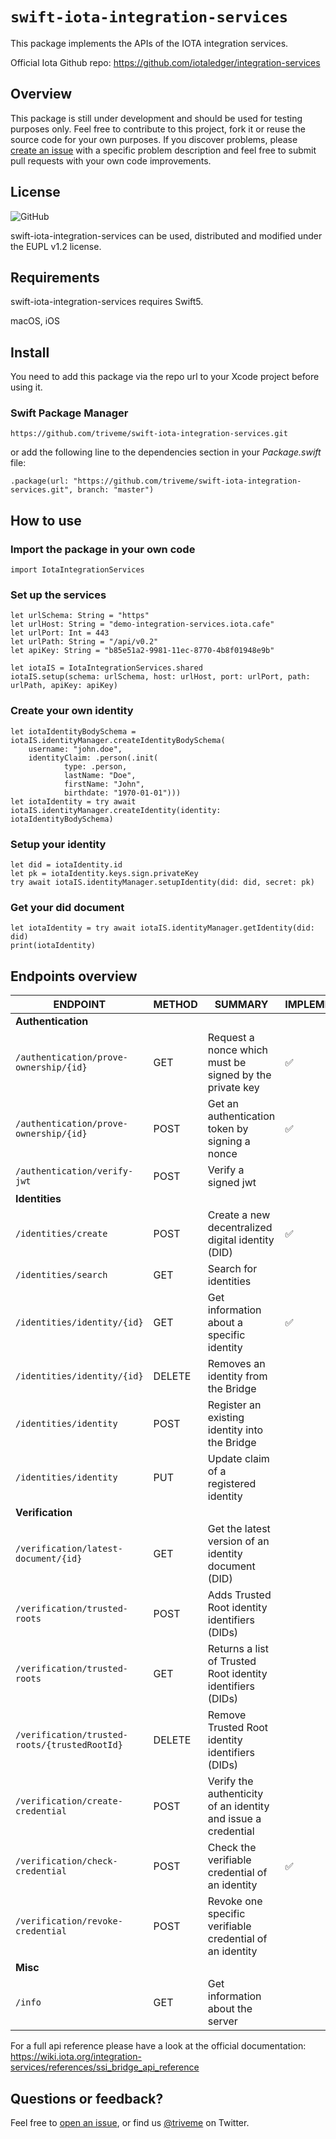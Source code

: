
# ``swift-iota-integration-services``


This package implements the APIs of the IOTA integration services.

Official Iota Github repo: https://github.com/iotaledger/integration-services


## Overview

This package is still under development and should be used for testing purposes only.
Feel free to contribute to this project, fork it or reuse the source code for your own purposes.
If you discover problems, please [create an issue](https://github.com/triveme/swift-iota-integration-services/issues/new) with a specific problem description and feel free to submit pull requests with your own code improvements.


## License

![GitHub](https://img.shields.io/github/license/triveme/swift-iota-integration-services?style=flat-square)

swift-iota-integration-services can be used, distributed and modified under the EUPL v1.2 license.


## Requirements

swift-iota-integration-services requires Swift5.

macOS, iOS


## Install

You need to add this package via the repo url to your Xcode project before using it.

### Swift Package Manager

```
https://github.com/triveme/swift-iota-integration-services.git
``` 

or add the following line to the dependencies section in your _Package.swift_ file:

```
.package(url: "https://github.com/triveme/swift-iota-integration-services.git", branch: "master")
```


## How to use

### Import the package in your own code

```
import IotaIntegrationServices
```

### Set up the services

```
let urlSchema: String = "https"
let urlHost: String = "demo-integration-services.iota.cafe"
let urlPort: Int = 443
let urlPath: String = "/api/v0.2"
let apiKey: String = "b85e51a2-9981-11ec-8770-4b8f01948e9b"

let iotaIS = IotaIntegrationServices.shared
iotaIS.setup(schema: urlSchema, host: urlHost, port: urlPort, path: urlPath, apiKey: apiKey)
```

### Create your own identity

```
let iotaIdentityBodySchema = iotaIS.identityManager.createIdentityBodySchema(
    username: "john.doe",
    identityClaim: .person(.init(
            type: .person,
            lastName: "Doe",
            firstName: "John",
            birthdate: "1970-01-01")))      
let iotaIdentity = try await iotaIS.identityManager.createIdentity(identity: iotaIdentityBodySchema)
```

### Setup your identity

```
let did = iotaIdentity.id
let pk = iotaIdentity.keys.sign.privateKey
try await iotaIS.identityManager.setupIdentity(did: did, secret: pk)
```

### Get your did document

```
let iotaIdentity = try await iotaIS.identityManager.getIdentity(did: did)
print(iotaIdentity)
```



## Endpoints overview

| **ENDPOINT**                                  | **METHOD** | **SUMMARY**                                                   | **IMPLEMENTED** |
|-----------------------------------------------|------------|---------------------------------------------------------------|-----------------|
| **Authentication**                            |            |                                                               |                 |
| `/authentication/prove-ownership/{id}`        | GET        | Request a nonce which must be signed by the private key       | ✅️              |
| `/authentication/prove-ownership/{id}`        | POST       | Get an authentication token by signing a nonce                | ✅️              |
| `/authentication/verify-jwt`                  | POST       | Verify a signed jwt                                           |                 |
| **Identities**                                |            |                                                               |                 |
| `/identities/create`                          | POST       | Create a new decentralized digital identity (DID)             | ✅               |
| `/identities/search`                          | GET        | Search for identities                                         |                 |
| `/identities/identity/{id}`                   | GET        | Get information about a specific identity                     | ✅               |
| `/identities/identity/{id}`                   | DELETE     | Removes an identity from the Bridge                           |                 |
| `/identities/identity`                        | POST       | Register an existing identity into the Bridge                 |                 |
| `/identities/identity`                        | PUT        | Update claim of a registered identity                         |                 |
| **Verification**                              |            |                                                               |                 |
| `/verification/latest-document/{id}`          | GET        | Get the latest version of an identity document (DID)          |                 |
| `/verification/trusted-roots`                 | POST       | Adds Trusted Root identity identifiers (DIDs)                 |                 |
| `/verification/trusted-roots`                 | GET        | Returns a list of Trusted Root identity identifiers (DIDs)    |                 |
| `/verification/trusted-roots/{trustedRootId}` | DELETE     | Remove Trusted Root identity identifiers (DIDs)               |                 |
| `/verification/create-credential`             | POST       | Verify the authenticity of an identity and issue a credential |                 |
| `/verification/check-credential`              | POST       | Check the verifiable credential of an identity                | ✅               |
| `/verification/revoke-credential`             | POST       | Revoke one specific verifiable credential of an identity      |                 |
| **Misc**                                      |            |                                                               |                 |
| `/info`                                       | GET        | Get information about the server                              |                 |

For a full api reference please have a look at the official documentation: https://wiki.iota.org/integration-services/references/ssi_bridge_api_reference

## Questions or feedback?

Feel free to [open an issue](https://github.com/triveme/swift-iota-integration-services/issues/new), or find us [@triveme](https://twitter.com/triveme) on Twitter.

